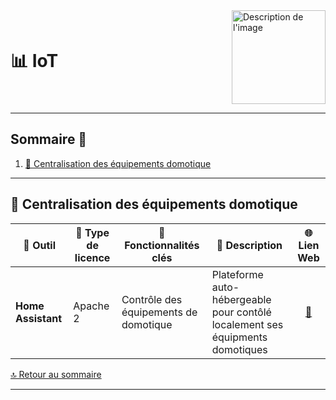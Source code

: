 <div style="display: flex; align-items: center; justify-content: space-between;">
  <h1>📊 IoT</h1>
  <img src="img/switchtoopen1.png" alt="Description de l'image" width="150" height="150">
</div>

---

## Sommaire 📖 <a id="sommaire"></a>
1. [📡 Centralisation des équipements domotique](#centralisation-equipements-domotique)

---

## 📡 Centralisation des équipements domotique <a id="centralisation-equipements-domotique"></a>

| 🌟 **Outil** | 🔑 **Type de licence** | 🚀 **Fonctionnalités clés** | 📝 **Description** | 🌐 **Lien Web** |
|---|---|---|---|---|
| **Home Assistant** | Apache 2 | Contrôle des équipements de domotique | Plateforme auto-hébergeable pour contôlé localement ses équipments domotiques | <div align="center"><a href="https://www.home-assistant.io/">🔗</a></div> |

[🔝 Retour au sommaire](#sommaire)

---
